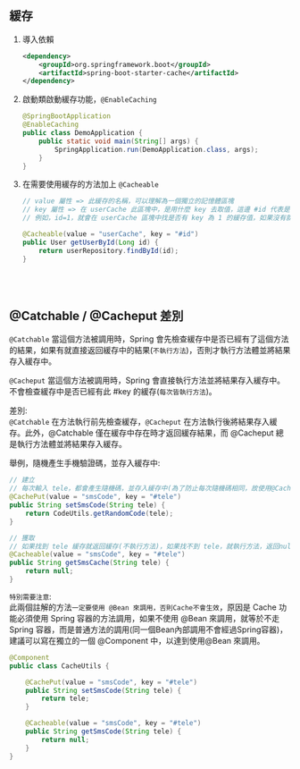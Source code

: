 ## 緩存

1. 導入依賴

    ```xml
    <dependency>
        <groupId>org.springframework.boot</groupId>
        <artifactId>spring-boot-starter-cache</artifactId>
    </dependency>
    ```

2. 啟動類啟動緩存功能，`@EnableCaching`

    ```java
    @SpringBootApplication
    @EnableCaching
    public class DemoApplication {
        public static void main(String[] args) {
            SpringApplication.run(DemoApplication.class, args);
        }
    }
    ```

3. 在需要使用緩存的方法加上 `@Cacheable`

    ```java
    // value 屬性 => 此緩存的名稱，可以理解為一個獨立的記憶體區塊
    // key 屬性 => 在 userCache 此區塊中，是用什麼 key 去取值，這邊 #id 代表是 getUserById 的參數 id
    // 例如，id=1，就會在 userCache 區塊中找是否有 key 為 1 的緩存值，如果沒有就會將此 key-value 加到 userCache 區塊中

    @Cacheable(value = "userCache", key = "#id")
    public User getUserById(Long id) {
        return userRepository.findById(id);
    }
    ```



<br/>

<br/>

## @Catchable / @Cacheput 差別
`@Catchable` 當這個方法被調用時，Spring 會先檢查緩存中是否已經有了這個方法的結果，如果有就直接返回緩存中的結果(`不執行方法`)，否則才執行方法體並將結果存入緩存中。

`@Cacheput` 當這個方法被調用時，Spring 會直接執行方法並將結果存入緩存中。不會檢查緩存中是否已經有此 #key 的緩存(`每次皆執行方法`)。

差別:  
`@Catchable` 在方法執行前先檢查緩存，`@Cacheput` 在方法執行後將結果存入緩存。此外，@Catchable 僅在緩存中存在時才返回緩存結果，而 @Cacheput 總是執行方法體並將結果存入緩存。

舉例，隨機產生手機驗證碼，並存入緩存中:  
```java
// 建立
// 每次輸入 tele，都會產生隨機碼，並存入緩存中(為了防止每次隨機碼相同，故使用@CachePut，每次皆會執行方法)
@CachePut(value = "smsCode", key = "#tele")
public String setSmsCode(String tele) {
    return CodeUtils.getRandomCode(tele);
}
```

```java
// 獲取
// 如果找到 tele 緩存就返回緩存(不執行方法)，如果找不到 tele，就執行方法，返回null
@Cacheable(value = "smsCode", key = "#tele")
public String getSmsCache(String tele) {
    return null;    
}
```

`特別需要注意`:  
此兩個註解的方法`一定要使用 @Bean 來調用，否則Cache不會生效`，原因是 Cache 功能必須使用 Spring 容器的方法調用，如果不使用 @Bean 來調用，就等於不走 Spring 容器，而是普通方法的調用(同一個Bean內部調用不會經過Spring容器)，建議可以寫在獨立的一個 @Component 中，以達到使用@Bean 來調用。

```java
@Component
public class CacheUtils {

    @CachePut(value = "smsCode", key = "#tele")
    public String setSmsCode(String tele) {
        return tele;
    }

    @Cacheable(value = "smsCode", key = "#tele")
    public String getSmsCode(String tele) {
        return null;
    }
}
```
